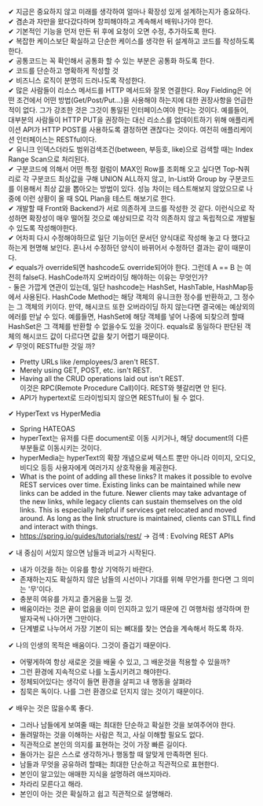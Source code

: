 ✔ 지금은 중요하지 않고 미래를 생각하여 얼마나 확장성 있게 설계하는지가 중요하다.   
✔ 겸손과 자만을 왔다갔다하며 창피해야하고 계속해서 배워나가야 한다.   
✔ 기본적인 기능을 먼저 만든 뒤 후에 요청이 오면 수정, 추가하도록 한다.   
✔ 복잡한 케이스보단 확실하고 단순한 케이스를 생각한 뒤 설계하고 코드를 작성하도록 한다.   
✔ 공통코드는 꼭 확인해서 공통화 할 수 있는 부분은 공통화 하도록 한다.   
✔ 코드를 단순하고 명확하게 작성할 것   
✔ 비즈니스 로직이 분명히 드러나도록 작성한다.   
✔ 많은 사람들이 리소스 메서드를 HTTP 메서드와 잘못 연결한다. 
Roy Fielding은 어떤 조건에서 어떤 방법(Get/Post/Put...)을 사용해야 하는지에 대한 권장사항을 언급한 적이 없다.
그가 강조한 것은 그것이 통일된 인터페이스여야 한다는 것이다.
예를들어, 대부분의 사람들이 HTTP PUT을 권장하는 대신 리소스를 업데이트하기 위해 애플리케이션 API가 HTTP POST를
사용하도록 결정하면 괜찮다는 것이다. 여전히 애플리케이션 인터페이스는 RESTful이다.   
✔ 유니크 인덱스더라도 범위검색조건(between, 부등호, like)으로 검색할 때는 Index Range Scan으로 처리된다.   
✔ 구분코드에 의해서 어떤 특정 컬럼이 MAX인 Row를 조회해 오고 싶다면 Top-N쿼리로 각 구분코드 최상값을 구해 
UNION ALL하지 않고, In-List와 Group by 구분코드를 이용해서 최상 값을 뽑아오는 방법이 있다.
성능 차이는 테스트해보지 않았으므로 나중에 이런 상황이 올 때 SQL Plan을 테스트 해보기로 한다.   
✔ 개발할 때 Front와 Backend가 서로 의존하게 코드를 작성한 것 같다. 이런식으로 작성하면 확장성이 매우 떨어질 것으로
예상되므로 각각 의존하지 않고 독립적으로 개발될 수 있도록 작성해야한다.   
✔ 어차피 다시 수정해야하므로 일단 기능이던 문서던 양식대로 작성해 놓고 다 했다고 하는게 현명해 보인다.
혼나서 수정하던 양식이 바뀌어서 수정하던 결과는 같이 때문이다.   
✔ equals가 override되면 hashcode도 override되어야 한다. 그런데 A == B 는 여전히 false다. HashCode까지
오버라이딩 해야하는 이유는 무엇인가?   
    - 둘은 가깝게 연관이 있는데, 일단 hashcode는 HashSet, HashTable, HashMap등에서 사용된다.
      HashCode Method는 해당 객체의 유니크한 정수를 반환하고, 그 정수는 그 객체의 키이다.
      만약, 해시코드 또한 오버라이딩 하지 않는다면 결국에는 예상외의 에러를 만날 수 있다.
      예를들면, HashSet에 해당 객체를 넣어 나중에 되찾으려 할때 HashSet은 그 객체를 반환할 수 없을수도
      있을 것이다. equals로 동일하다 판단된 객체의 해시코드 값이 다르다면 값을 찾기 어렵기 때문이다.   
✔ 무엇이 RESTful한 것일 까?   
- Pretty URLs like /employees/3 aren't REST.
- Merely using GET, POST, etc. isn't REST.
- Having all the CRUD operations laid out isn't REST.   
이것은 RPC(Remote Procedure Call)이다. REST와 헷갈리면 안 된다.
- API가 hypertext로 드라이빙되지 않으면 RESTful이 될 수 없다.

✔ HyperText vs HyperMedia
- Spring HATEOAS
- hyperText는 유저를 다른 document로 이동 시키거나, 해당 document의 다른 부분들로 이동시키는 것이다.
- hyperMedia는 hyperText의 확장 개념으로써 텍스트 뿐만 아니라 이미지, 오디오, 비디오 등등 사용자에게 여러가지 상호작용을 제공한다.
- What is the point of adding all these links? It makes it possible to evolve REST services over time. Existing links can be maintained while new links can be added in the future. Newer clients may take advantage of the new links, while legacy clients can sustain themselves on the old links. This is especially helpful if services get relocated and moved around. As long as the link structure is maintained, clients can STILL find and interact with things.
- https://spring.io/guides/tutorials/rest/  -> 검색 : Evolving REST APIs

✔ 내 중심이 서있지 않으면 남들과 비교가 시작된다.
- 내가 이것을 하는 이유를 항상 기억하기 바란다.
- 존재하는지도 확실하지 않은 남들의 시선이나 기대를 위해 무언가를 한다면 그 의미는 '무'이다.
- 충분히 여유를 가지고 즐거움을 느낄 것.
- 배움이라는 것은 끝이 없음을 이미 인지하고 있기 때문에 긴 여행처럼 생각하며 한 발자국씩 나아가면 그만이다.
- 단계별로 나누어서 가장 기본이 되는 뼈대를 찾는 연습을 계속해서 하도록 하자.

✔ 나의 인생의 목적은 배움이다. 그것이 즐겁기 때문이다.
- 어떻게하여 항상 새로운 것을 배울 수 있고,  그 배운것을 적용할 수 있을까?
- 그런 환경에 지속적으로 나를 노출시키려고 해야한다.
- 정체되어있다는 생각이 들면 환경을 살피고 내 행동을 살펴라
- 침묵은 독이다. 나를 그런 환경으로 던지지 않는 것이기 때문이다.

✔ 배우는 것은 많을수록 좋다. 
- 그러나 남들에게 보여줄 때는 최대한 단순하고 확실한 것을 보여주어야 한다.
- 돌려말하는 것을 이해하는 사람은 적고, 사실 이해할 필요도 없다.
- 직관적으로 본인의 의지를 표현하는 것이 가장 빠른 길이다.
- 돌아가는 길은 스스로 생각하거나 행동할 때 알맞게 만족하면 된다.
- 남들과 무엇을 공유하려 할때는 최대한 단순하고 직관적으로 표현한다.
- 본인이 알고있는 애매한 지식을 설명하려 애쓰지마라.
- 차라리 모른다고 해라.
- 본인이 아는 것은 확실하고 쉽고 직관적으로 설명해라.